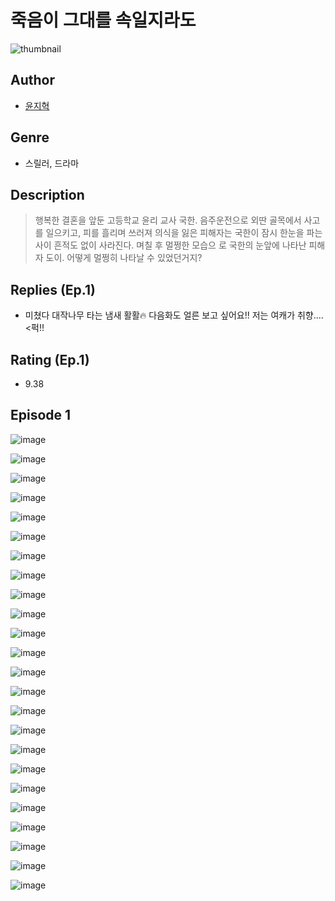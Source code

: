 # 죽음이 그대를 속일지라도
![thumbnail](https://image-comic.pstatic.net/user_contents_data/challenge_comic/2023/05/24/366989/upload_3617061436433524324_480x623.jpeg)

## Author
- [윤지혁](https://comic.naver.com/artistTitle?id=366989)

## Genre
- 스릴러, 드라마

## Description
> 행복한 결혼을 앞둔 고등학교 윤리 교사 국한. 음주운전으로 외딴 골목에서 사고를 일으키고, 피를 흘리며 쓰러져 의식을 잃은 피해자는 국한이 잠시 한눈을 파는 사이 흔적도 없이 사라진다. 며칠 후 멀쩡한 모습으 로 국한의 눈앞에 나타난 피해자 도이. 어떻게 멀쩡히 나타날 수 있었던거지?

## Replies (Ep.1)
- 미쳤다 대작나무 타는 냄새 활활🔥 다음화도 얼른 보고 싶어요!! 저는 여캐가 취향....<퍽!!

## Rating (Ep.1)
- 9.38

## Episode 1
![image](https://image-comic.pstatic.net/user_contents_data/challenge_comic/2023/05/24/366989/upload_3558182588061398881.jpeg)

![image](https://image-comic.pstatic.net/user_contents_data/challenge_comic/2023/05/24/366989/upload_7291943739673830450.jpeg)

![image](https://image-comic.pstatic.net/user_contents_data/challenge_comic/2023/05/24/366989/upload_3833743287444976944.jpeg)

![image](https://image-comic.pstatic.net/user_contents_data/challenge_comic/2023/05/24/366989/upload_7004839276297086264.jpeg)

![image](https://image-comic.pstatic.net/user_contents_data/challenge_comic/2023/05/24/366989/upload_3832670172622435895.jpeg)

![image](https://image-comic.pstatic.net/user_contents_data/challenge_comic/2023/05/24/366989/upload_3762305805835068982.jpeg)

![image](https://image-comic.pstatic.net/user_contents_data/challenge_comic/2023/05/24/366989/upload_4063148709078382902.jpeg)

![image](https://image-comic.pstatic.net/user_contents_data/challenge_comic/2023/05/24/366989/upload_3690472730357031224.jpeg)

![image](https://image-comic.pstatic.net/user_contents_data/challenge_comic/2023/05/24/366989/upload_3689403799013975094.jpeg)

![image](https://image-comic.pstatic.net/user_contents_data/challenge_comic/2023/05/24/366989/upload_7234247090361282866.jpeg)

![image](https://image-comic.pstatic.net/user_contents_data/challenge_comic/2023/05/24/366989/upload_3775766056475780152.jpeg)

![image](https://image-comic.pstatic.net/user_contents_data/challenge_comic/2023/05/24/366989/upload_3689965839172516195.jpeg)

![image](https://image-comic.pstatic.net/user_contents_data/challenge_comic/2023/05/24/366989/upload_4123434025360701495.jpeg)

![image](https://image-comic.pstatic.net/user_contents_data/challenge_comic/2023/05/24/366989/upload_3762025644380336180.jpeg)

![image](https://image-comic.pstatic.net/user_contents_data/challenge_comic/2023/05/24/366989/upload_3546693796110021424.jpeg)

![image](https://image-comic.pstatic.net/user_contents_data/challenge_comic/2023/05/24/366989/upload_7233959924482859833.jpeg)

![image](https://image-comic.pstatic.net/user_contents_data/challenge_comic/2023/05/24/366989/upload_3544724574240256867.jpeg)

![image](https://image-comic.pstatic.net/user_contents_data/challenge_comic/2023/05/24/366989/upload_7291670184613536100.jpeg)

![image](https://image-comic.pstatic.net/user_contents_data/challenge_comic/2023/05/24/366989/upload_3762818199661391969.jpeg)

![image](https://image-comic.pstatic.net/user_contents_data/challenge_comic/2023/05/24/366989/upload_3762870057163777126.jpeg)

![image](https://image-comic.pstatic.net/user_contents_data/challenge_comic/2023/05/24/366989/upload_7366031062190993973.jpeg)

![image](https://image-comic.pstatic.net/user_contents_data/challenge_comic/2023/05/24/366989/upload_4134695030279451190.jpeg)

![image](https://image-comic.pstatic.net/user_contents_data/challenge_comic/2023/05/24/366989/upload_3546414523696047157.jpeg)

![image](https://image-comic.pstatic.net/user_contents_data/challenge_comic/2023/05/24/366989/upload_3486460354445324598.jpeg)
